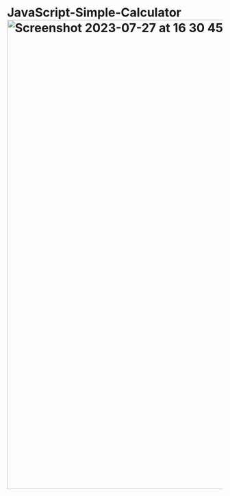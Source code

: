 # JavaScript-Simple-Calculator<img width="1096" alt="Screenshot 2023-07-27 at 16 30 45" src="https://github.com/ArexanK/JavaScript-Simple-Calculator/assets/94745953/4b726194-a62f-4367-95fc-1f9d0cd551df">
